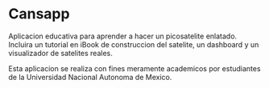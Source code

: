 # Cansapp

Aplicacion educativa para aprender a hacer un picosatelite enlatado.
Incluira un tutorial en iBook de construccion del satelite, un dashboard y un visualizador de satelites reales.

Esta aplicacion se realiza con fines meramente academicos por estudiantes de la Universidad Nacional Autonoma de Mexico.
